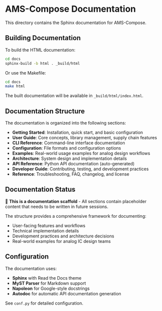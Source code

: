 # AMS-Compose Documentation

This directory contains the Sphinx documentation for AMS-Compose.

## Building Documentation

To build the HTML documentation:

```bash
cd docs
sphinx-build -b html . _build/html
```

Or use the Makefile:

```bash
cd docs
make html
```

The built documentation will be available in `_build/html/index.html`.

## Documentation Structure

The documentation is organized into the following sections:

- **Getting Started**: Installation, quick start, and basic configuration
- **User Guide**: Core concepts, library management, supply chain features
- **CLI Reference**: Command-line interface documentation
- **Configuration**: File formats and configuration options
- **Examples**: Real-world usage examples for analog design workflows
- **Architecture**: System design and implementation details
- **API Reference**: Python API documentation (auto-generated)
- **Developer Guide**: Contributing, testing, and development practices
- **Reference**: Troubleshooting, FAQ, changelog, and license

## Documentation Status

🚧 **This is a documentation scaffold** - All sections contain placeholder content that needs to be written in future sessions.

The structure provides a comprehensive framework for documenting:
- User-facing features and workflows
- Technical implementation details
- Development practices and architecture decisions
- Real-world examples for analog IC design teams

## Configuration

The documentation uses:
- **Sphinx** with Read the Docs theme
- **MyST Parser** for Markdown support
- **Napoleon** for Google-style docstrings
- **Autodoc** for automatic API documentation generation

See `conf.py` for detailed configuration.